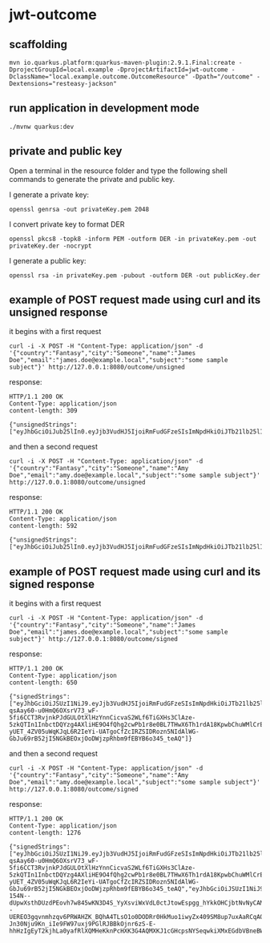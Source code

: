 # jwt-outcome

## scaffolding

```shell
mvn io.quarkus.platform:quarkus-maven-plugin:2.9.1.Final:create -DprojectGroupId=local.example -DprojectArtifactId=jwt-outcome -DclassName="local.example.outcome.OutcomeResource" -Dpath="/outcome" -Dextensions="resteasy-jackson"
```

## run application in development mode

```shell
./mvnw quarkus:dev
```

## private and public key

Open a terminal in the resource folder and type the following shell commands to generate the private and public key.

I generate a private key:

```shell
openssl genrsa -out privateKey.pem 2048
```

I convert private key to format DER

```shell
openssl pkcs8 -topk8 -inform PEM -outform DER -in privateKey.pem -out privateKey.der -nocrypt
```

I generate a public key:

```shell
openssl rsa -in privateKey.pem -pubout -outform DER -out publicKey.der
```

## example of POST request made using curl and its unsigned response

it begins with a first request

```shell
curl -i -X POST -H "Content-Type: application/json" -d '{"country":"Fantasy","city":"Someone","name":"James Doe","email":"james.doe@example.local","subject":"some sample subject"}' http://127.0.0.1:8080/outcome/unsigned
```

response:

```text
HTTP/1.1 200 OK
Content-Type: application/json
content-length: 309

{"unsignedStrings":["eyJhbGciOiJub25lIn0.eyJjb3VudHJ5IjoiRmFudGFzeSIsImNpdHkiOiJTb21lb25lIiwibmFtZSI6IkphbWVzIERvZSIsImVtYWlsIjoiamFtZXMuZG9lQGV4YW1wbGUubG9jYWwiLCJzdWIiOiJzb21lIHNhbXBsZSBzdWJqZWN0IiwianRpIjoiYzA0Mjk0YTItZGY5MS00YWY2LWFlMDctZGYwOTk2ZjE0YTdmIiwiaWF0IjoxNjQ3MTkyNzQ5LCJleHAiOjE2NDcxOTYzNDl9."]}
```

and then a second request

```shell
curl -i -X POST -H "Content-Type: application/json" -d '{"country":"Fantasy","city":"Someone","name":"Amy Doe","email":"amy.doe@example.local","subject":"some sample subject"}' http://127.0.0.1:8080/outcome/unsigned
```

response:

```text
HTTP/1.1 200 OK
Content-Type: application/json
content-length: 592

{"unsignedStrings":["eyJhbGciOiJub25lIn0.eyJjb3VudHJ5IjoiRmFudGFzeSIsImNpdHkiOiJTb21lb25lIiwibmFtZSI6IkphbWVzIERvZSIsImVtYWlsIjoiamFtZXMuZG9lQGV4YW1wbGUubG9jYWwiLCJzdWIiOiJzb21lIHNhbXBsZSBzdWJqZWN0IiwianRpIjoiYzA0Mjk0YTItZGY5MS00YWY2LWFlMDctZGYwOTk2ZjE0YTdmIiwiaWF0IjoxNjQ3MTkyNzQ5LCJleHAiOjE2NDcxOTYzNDl9.","eyJhbGciOiJub25lIn0.eyJjb3VudHJ5IjoiRmFudGFzeSIsImNpdHkiOiJTb21lb25lIiwibmFtZSI6IkFteSBEb2UiLCJlbWFpbCI6ImFteS5kb2VAZXhhbXBsZS5sb2NhbCIsInN1YiI6InNvbWUgc2FtcGxlIHN1YmplY3QiLCJqdGkiOiI5OGE4NmJiOC0xOTRjLTRjMjAtYTk1NS02ZWNmMjY2MzFhZWYiLCJpYXQiOjE2NDcxOTI3NjAsImV4cCI6MTY0NzE5NjM2MH0."]}
```

## example of POST request made using curl and its signed response

it begins with a first request

```shell
curl -i -X POST -H "Content-Type: application/json" -d '{"country":"Fantasy","city":"Someone","name":"James Doe","email":"james.doe@example.local","subject":"some sample subject"}' http://127.0.0.1:8080/outcome/signed
```

response:

```text
HTTP/1.1 200 OK
Content-Type: application/json
content-length: 650

{"signedStrings":["eyJhbGciOiJSUzI1NiJ9.eyJjb3VudHJ5IjoiRmFudGFzeSIsImNpdHkiOiJTb21lb25lIiwibmFtZSI6IkphbWVzIERvZSIsImVtYWlsIjoiamFtZXMuZG9lQGV4YW1wbGUubG9jYWwiLCJzdWIiOiJzb21lIHNhbXBsZSBzdWJqZWN0IiwianRpIjoiNTg3YjI0OTAtZTFlYi00ZTNkLTlhMDMtNmE4OGVhMWMxMDY1IiwiaWF0IjoxNjQ3MTk0NDYwLCJleHAiOjE2NDcxOTYyNjB9.gX4SjqZVO3OL-qsAay60-u0HmQ6OXsrV73_wF-5fi6CCT3RvjnkPJdGULOtXlHzYnnCicvaS2WLf6TiGXHs3ClAze-5zkQTIn1InbctDQYzg4AXliHE9O4fQhg2cwPb1r8e0BL7THwX6Th1rdA18KpwbChuWMlCrEU_2NXnfcW4uryOFdO6VS4NFfgM1F4w7uMzvPdXj_nEz0nomhYLGcQzGcc6yRDUjgNzMmb8C9SeJWsC6-yUET_4ZV05uWqKJqL6R2IeYi-UATgoCfZcIRZSIDRozn5NIdAlWG-GbJu69rB52jI5NGkBEOxjOoDWjzpRhbm9fEBYB6o345_teAQ"]}
```

and then a second request

```shell
curl -i -X POST -H "Content-Type: application/json" -d '{"country":"Fantasy","city":"Someone","name":"Amy Doe","email":"amy.doe@example.local","subject":"some sample subject"}' http://127.0.0.1:8080/outcome/signed
```

response:

```text
HTTP/1.1 200 OK
Content-Type: application/json
content-length: 1276

{"signedStrings":["eyJhbGciOiJSUzI1NiJ9.eyJjb3VudHJ5IjoiRmFudGFzeSIsImNpdHkiOiJTb21lb25lIiwibmFtZSI6IkphbWVzIERvZSIsImVtYWlsIjoiamFtZXMuZG9lQGV4YW1wbGUubG9jYWwiLCJzdWIiOiJzb21lIHNhbXBsZSBzdWJqZWN0IiwianRpIjoiNTg3YjI0OTAtZTFlYi00ZTNkLTlhMDMtNmE4OGVhMWMxMDY1IiwiaWF0IjoxNjQ3MTk0NDYwLCJleHAiOjE2NDcxOTYyNjB9.gX4SjqZVO3OL-qsAay60-u0HmQ6OXsrV73_wF-5fi6CCT3RvjnkPJdGULOtXlHzYnnCicvaS2WLf6TiGXHs3ClAze-5zkQTIn1InbctDQYzg4AXliHE9O4fQhg2cwPb1r8e0BL7THwX6Th1rdA18KpwbChuWMlCrEU_2NXnfcW4uryOFdO6VS4NFfgM1F4w7uMzvPdXj_nEz0nomhYLGcQzGcc6yRDUjgNzMmb8C9SeJWsC6-yUET_4ZV05uWqKJqL6R2IeYi-UATgoCfZcIRZSIDRozn5NIdAlWG-GbJu69rB52jI5NGkBEOxjOoDWjzpRhbm9fEBYB6o345_teAQ","eyJhbGciOiJSUzI1NiJ9.eyJjb3VudHJ5IjoiRmFudGFzeSIsImNpdHkiOiJTb21lb25lIiwibmFtZSI6IkFteSBEb2UiLCJlbWFpbCI6ImFteS5kb2VAZXhhbXBsZS5sb2NhbCIsInN1YiI6InNvbWUgc2FtcGxlIHN1YmplY3QiLCJqdGkiOiI3MzgzNWY4Mi05NjY2LTRjODgtYTYzZS0yY2UyZWY0MmVmMjkiLCJpYXQiOjE2NDcxOTQ1MzksImV4cCI6MTY0NzE5NjMzOX0.JQ_gun6248k0Is-154N--dUpwXsthDUzdPEovh7w845wKN3D4S_YyXsviWxVdL0ctJtowEspgg_hYkkOHCjbtNvNyCAMauLKGemvWStAQQstFG6f4t8JkkU6W8CZLLYL5--UEREO3gqvnmhzqv6PRWAHZK_BQhA4TLsO1o0DODRr0HkMuo1iwyZx409SM8up7uxAaRCqAQXbzg6Ya00Ps6D6ZbRgnFCvUg-Jn30Nju9Kn_iIe9FW97uxj9PGlRJBBkOjnr6zS-E-hhHzIgEyT2kjhLa0yafRlXQMHeKknPcHXK3G4AQMXKJ1cGHcpsNYSeqwkiXMxEGdbVBneBWHtg"]}
```

